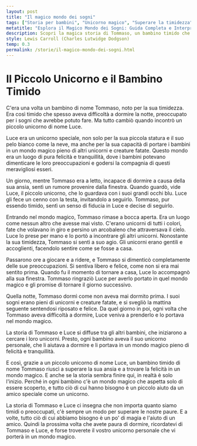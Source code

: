 ```yaml
---
layout: post
title: "Il magico mondo dei sogni"
tags: ["Storia per bambini", "Unicorno magico", "Superare la timidezza", "Mondo fatato"]
metatitle: "Esplora il Magico Mondo dei Sogni: Guida Completa e Interpretazioni"
description: Scopri la magica storia di Tommaso, un bambino timido che trova conforto e felicità grazie all'incontro con Luce, un piccolo unicorno. Un racconto che insegna l'importanza di superare le proprie paure e di credere nella magia.
style: Lewis Carroll (Charles Lutwidge Dodgson)
temp: 0.3
permalink: /storie/il-magico-mondo-dei-sogni.html
---
```

# Il Piccolo Unicorno e il Bambino Timido

C'era una volta un bambino di nome Tommaso, noto per la sua timidezza. Era così timido che spesso aveva difficoltà a dormire la notte, preoccupato per i sogni che avrebbe potuto fare. Ma tutto cambiò quando incontrò un piccolo unicorno di nome Luce.

Luce era un unicorno speciale, non solo per la sua piccola statura e il suo pelo bianco come la neve, ma anche per la sua capacità di portare i bambini in un mondo magico pieno di altri unicorni e creature fatate. Questo mondo era un luogo di pura felicità e tranquillità, dove i bambini potevano dimenticare le loro preoccupazioni e godersi la compagnia di questi meravigliosi esseri.

Un giorno, mentre Tommaso era a letto, incapace di dormire a causa della sua ansia, sentì un rumore provenire dalla finestra. Quando guardò, vide Luce, il piccolo unicorno, che lo guardava con i suoi grandi occhi blu. Luce gli fece un cenno con la testa, invitandolo a seguirlo. Tommaso, pur essendo timido, sentì un senso di fiducia in Luce e decise di seguirlo.

Entrando nel mondo magico, Tommaso rimase a bocca aperta. Era un luogo come nessun altro che avesse mai visto. C'erano unicorni di tutti i colori, fate che volavano in giro e persino un arcobaleno che attraversava il cielo. Luce lo prese per mano e lo portò a incontrare gli altri unicorni. Nonostante la sua timidezza, Tommaso si sentì a suo agio. Gli unicorni erano gentili e accoglienti, facendolo sentire come se fosse a casa.

Passarono ore a giocare e a ridere, e Tommaso si dimenticò completamente delle sue preoccupazioni. Si sentiva libero e felice, come non si era mai sentito prima. Quando fu il momento di tornare a casa, Luce lo accompagnò alla sua finestra. Tommaso ringraziò Luce per averlo portato in quel mondo magico e gli promise di tornare il giorno successivo.

Quella notte, Tommaso dormì come non aveva mai dormito prima. I suoi sogni erano pieni di unicorni e creature fatate, e si svegliò la mattina seguente sentendosi riposato e felice. Da quel giorno in poi, ogni volta che Tommaso aveva difficoltà a dormire, Luce veniva a prenderlo e lo portava nel mondo magico.

La storia di Tommaso e Luce si diffuse tra gli altri bambini, che iniziarono a cercare i loro unicorni. Presto, ogni bambino aveva il suo unicorno personale, che li aiutava a dormire e li portava in un mondo magico pieno di felicità e tranquillità.

E così, grazie a un piccolo unicorno di nome Luce, un bambino timido di nome Tommaso riuscì a superare la sua ansia e a trovare la felicità in un mondo magico. E anche se la storia sembra finire qui, in realtà è solo l'inizio. Perché in ogni bambino c'è un mondo magico che aspetta solo di essere scoperto, e tutto ciò di cui hanno bisogno è un piccolo aiuto da un amico speciale come un unicorno.

La storia di Tommaso e Luce ci insegna che non importa quanto siamo timidi o preoccupati, c'è sempre un modo per superare le nostre paure. E a volte, tutto ciò di cui abbiamo bisogno è un po' di magia e l'aiuto di un amico. Quindi la prossima volta che avete paura di dormire, ricordatevi di Tommaso e Luce, e forse troverete il vostro unicorno personale che vi porterà in un mondo magico.

        